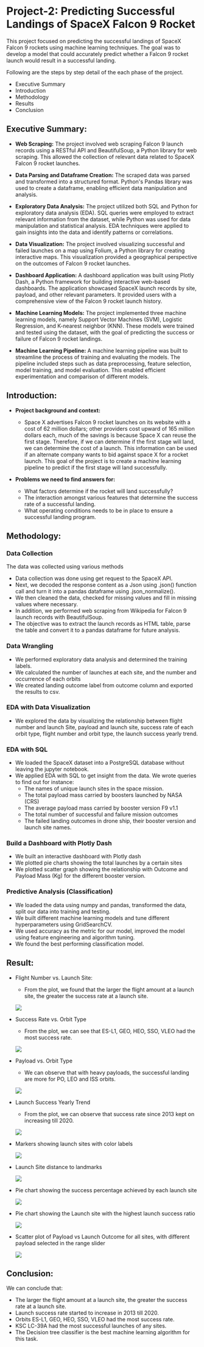 # Project-2: Predicting Successful Landings of SpaceX Falcon 9 Rocket

This project focused on predicting the successful landings of SpaceX Falcon 9 rockets using machine learning techniques. The goal was to develop a model that could accurately predict whether a Falcon 9 rocket launch would result in a successful landing.

Following are the steps by step detail of the each phase of the project.

* Executive Summary
* Introduction
* Methodology
* Results
* Conclusion


## **Executive Summary:**

* **Web Scraping:** The project involved web scraping Falcon 9 launch records using a RESTful API and BeautifulSoup, a Python library for web scraping. This allowed the collection of relevant data related to SpaceX Falcon 9 rocket launches.

* **Data Parsing and Dataframe Creation:** The scraped data was parsed and transformed into a structured format. Python's Pandas library was used to create a dataframe, enabling efficient data manipulation and analysis.

* **Exploratory Data Analysis:** The project utilized both SQL and Python for exploratory data analysis (EDA). SQL queries were employed to extract relevant information from the dataset, while Python was used for data manipulation and statistical analysis. EDA techniques were applied to gain insights into the data and identify patterns or correlations.

* **Data Visualization:** The project involved visualizing successful and failed launches on a map using Folium, a Python library for creating interactive maps. This visualization provided a geographical perspective on the outcomes of Falcon 9 rocket launches.

* **Dashboard Application:** A dashboard application was built using Plotly Dash, a Python framework for building interactive web-based dashboards. The application showcased SpaceX launch records by site, payload, and other relevant parameters. It provided users with a comprehensive view of the Falcon 9 rocket launch history.

* **Machine Learning Models:** The project implemented three machine learning models, namely Support Vector Machines (SVM), Logistic Regression, and K-nearest neighbor (KNN). These models were trained and tested using the dataset, with the goal of predicting the success or failure of Falcon 9 rocket landings.

* **Machine Learning Pipeline:** A machine learning pipeline was built to streamline the process of training and evaluating the models. The pipeline included steps such as data preprocessing, feature selection, model training, and model evaluation. This enabled efficient experimentation and comparison of different models.

## **Introduction:**

* **Project background and context:**
    * Space X advertises Falcon 9 rocket launches on its website with a cost of 62 million dollars; other providers cost upward of 165 million dollars each, much of the savings is because Space X can reuse the first stage. Therefore, if we can determine if the first stage will land, we can determine the cost of a launch. This information can be used if an alternate company wants to bid against space X for a rocket launch. This goal of the project is to create a machine learning pipeline to predict if the first stage will land successfully.

* **Problems we need to find answers for:**
  * What factors determine if the rocket will land successfully?
  * The interaction amongst various features that determine the success rate of a successful landing.
  * What operating conditions needs to be in place to ensure a successful landing program.

## **Methodology:**

### Data Collection

The data was collected using various methods

  * Data collection was done using get request to the SpaceX API.
  * Next, we decoded the response content as a Json using .json() function call and turn it into a pandas dataframe using .json_normalize().
  * We then cleaned the data, checked for missing values and fill in missing values where necessary.
  * In addition, we performed web scraping from Wikipedia for Falcon 9 launch records with BeautifulSoup. 
  * The objective was to extract the launch records as HTML table, parse the table and convert it to a pandas dataframe for future analysis.

### Data Wrangling

  * We performed exploratory data analysis and determined the training labels.
  * We calculated the number of launches at each site, and the number and occurrence of each orbits
  * We created landing outcome label from outcome column and exported the results to csv.

### EDA with Data Visualization

  * We explored the data by visualizing the relationship between flight number and launch Site, payload and launch site, success rate of each orbit type, flight number and orbit type, the launch success yearly trend. 

### EDA with SQL

  * We loaded the SpaceX dataset into a PostgreSQL database without leaving the jupyter notebook.
  * We applied EDA with SQL to get insight from the data. We wrote queries to find out for instance:
      * The names of unique launch sites in the space mission.
      * The total payload mass carried by boosters launched by NASA (CRS)
      * The average payload mass carried by booster version F9 v1.1
      * The total number of successful and failure mission outcomes
      * The failed landing outcomes in drone ship, their booster version and launch site names.
       
### Build a Dashboard with Plotly Dash

  * We built an interactive dashboard with Plotly dash
  * We plotted pie charts showing the total launches by a certain sites
  * We plotted scatter graph showing the relationship with Outcome and Payload Mass (Kg) for the different booster version.

### Predictive Analysis (Classification)

  * We loaded the data using numpy and pandas, transformed the data, split our data into training and testing.
  * We built different machine learning models and tune different hyperparameters using GridSearchCV.
  * We used accuracy as the metric for our model, improved the model using feature engineering and algorithm tuning.
  * We found the best performing classification model.

## **Result:**

* Flight Number vs. Launch Site:
    * From the plot, we found that the larger the flight amount at a launch site, the greater the success rate at a launch site.

   ![](/images/Result%20-%20Flight%20num%20vs%20Launch%20Site.png)

* Success Rate vs. Orbit Type
    * From the plot, we can see that ES-L1, GEO, HEO, SSO, VLEO had the most success rate.

   ![](/images/EDA%20with%20Data%20Visualization-2.png)

* Payload vs. Orbit Type
    * We can observe that with heavy payloads, the successful landing are more for PO, LEO and ISS orbits.
    
    ![](/images/Payload%20vs%20orbit%20type.png)

* Launch Success Yearly Trend
    * From the plot, we can observe that success rate since 2013 kept on increasing till 2020.
    
    ![](/images/EDA%20with%20Data%20Visualization-1.png)
    
* Markers showing launch sites with color labels
   
   ![](/images/Launch%20Success%20vs%20failure.png)

* Launch Site distance to landmarks

   ![](/images/launchsite%20distance.png)

* Pie chart showing the success percentage achieved by each launch site

   ![](/images/Success%20Percentage%20launch%20site%20pie%20chart.png)

* Pie chart showing the Launch site with the highest launch success ratio

   ![](/images/Launch%20site%20success%20ratio.png)

* Scatter plot of Payload vs Launch Outcome for all sites, with different payload selected in the range slider

   ![](/images/scatter%20plot%20-%20payload%20vs%20launch%20outcome.png)

## **Conclusion:**

We can conclude that:
  * The larger the flight amount at a launch site, the greater the success rate at a launch site.
  * Launch success rate started to increase in 2013 till 2020.
  * Orbits ES-L1, GEO, HEO, SSO, VLEO had the most success rate.
  * KSC LC-39A had the most successful launches of any sites.
  * The Decision tree classifier is the best machine learning algorithm for this task.






